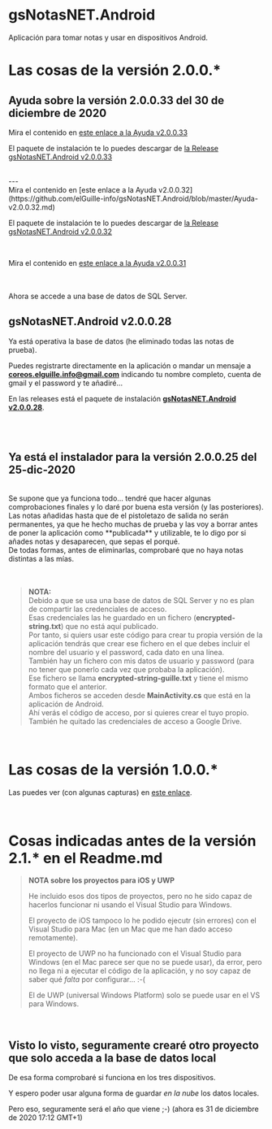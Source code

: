 # gsNotasNET.Android
 Aplicación para tomar notas y usar en dispositivos Android.


# Las cosas de la versión 2.0.0.*

## Ayuda sobre la versión 2.0.0.33 del 30 de diciembre de 2020
Mira el contenido en [este enlace a la Ayuda v2.0.0.33](https://github.com/elGuille-info/gsNotasNET.Android/blob/master/Ayuda-v2.0.0.33.md)

El paquete de instalación te lo puedes descargar de [la Release gsNotasNET.Android v2.0.0.33](https://github.com/elGuille-info/gsNotasNET.Android/releases/tag/v2.0.0.33)

<br>
---
<br>
Mira el contenido en [este enlace a la Ayuda v2.0.0.32](https://github.com/elGuille-info/gsNotasNET.Android/blob/master/Ayuda-v2.0.0.32.md)

El paquete de instalación te lo puedes descargar de [la Release gsNotasNET.Android v2.0.0.32](https://github.com/elGuille-info/gsNotasNET.Android/releases/tag/v2.0.0.32)

<br>


Mira el contenido en [este enlace a la Ayuda v2.0.0.31](https://github.com/elGuille-info/gsNotasNET.Android/blob/master/Ayuda%20v2.0.0.31.md)

<br>
<br>
Ahora se accede a una base de datos de SQL Server.

## gsNotasNET.Android v2.0.0.28
Ya está operativa la base de datos (he eliminado todas las notas de prueba).

Puedes registrarte directamente en la aplicación o mandar un mensaje a **coreos.elguille.info@gmail.com** indicando tu nombre completo, cuenta de gmail y el password y te añadiré...

En las releases está el paquete de instalación [**gsNotasNET.Android v2.0.0.28**](https://github.com/elGuille-info/gsNotasNET.Android/releases/tag/v2.0.0.28).

<br>
<br>

## Ya está el instalador para la versión 2.0.0.25 del 25-dic-2020
<br>
Se supone que ya funciona todo... tendré que hacer algunas comprobaciones finales y lo daré por buena esta versión (y las posteriores).<br>
Las notas añadidas hasta que de el pistoletazo de salida no serán permanentes, ya que he hecho muchas de prueba y las voy a borrar antes de poner la aplicación como **publicada** y utilizable, te lo digo por si añades notas y desaparecen, que sepas el porqué.<br>
De todas formas, antes de eliminarlas, comprobaré que no haya notas distintas a las mías.<br>
<br>
<br>

> **NOTA:** <br>
> Debido a que se usa una base de datos de SQL Server y no es plan de compartir las credenciales de acceso.<br>
> Esas credenciales las he guardado en un fichero (**encrypted-string.txt**) que no está aquí publicado.<br>
> Por tanto, si quiers usar este código para crear tu propia versión de la aplicación tendrás que crear ese fichero en el que debes incluir el nombre del usuario y el password, cada dato en una línea.<br>
> También hay un fichero con mis datos de usuario y password (para no tener que ponerlo cada vez que probaba la aplicación).<br>
> Ese fichero se llama **encrypted-string-guille.txt** y tiene el mismo formato que el anterior.<br>
> Ambos ficheros se acceden desde **MainActivity.cs** que está en la aplicación de Android.<br>
> Ahí verás el código de acceso, por si quieres crear el tuyo propio.<br>
> También he quitado las credenciales de acceso a Google Drive.<br>
<br>



# Las cosas de la versión 1.0.0.*

Las puedes ver (con algunas capturas) en [este enlace](https://github.com/elGuille-info/gsNotasNET.Android/blob/master/Las-cosas-de-la-version-1.md).

<br>

# Cosas indicadas antes de la versión 2.1.* en el Readme.md 

> **NOTA sobre los proyectos para iOS y UWP**
>
> He incluido esos dos tipos de proyectos, pero no he sido capaz de hacerlos funcionar ni usando el Visual Studio para Windows.
>
> El proyecto de iOS tampoco lo he podido ejecutr (sin errores) con el Visual Studio para Mac (en un Mac que me han dado acceso remotamente).
>
> El proyecto de UWP no ha funcionado con el Visual Studio para Windows (en el Mac parece ser que no se puede usar), da error, pero no llega ni a ejecutar el código de la aplicación, y no soy capaz de saber qué _falta_ por configurar... :-(
>
> El de UWP (universal Windows Platform) solo se puede usar en el VS para Windows.
>

<br>

## Visto lo visto, seguramente crearé otro proyecto que solo acceda a la base de datos local

De esa forma comprobaré si funciona en los tres dispositivos.

Y espero poder usar alguna forma de guardar _en la  nube_ los datos locales.

Pero eso, seguramente será el año que viene ;-) (ahora es 31 de diciembre de 2020 17:12 GMT+1)


<br>
<br>




